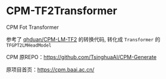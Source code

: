 # CPM-TF2Transformer

CPM Fot Transformer

参考了 [qhduan/CPM-LM-TF2](https://github.com/qhduan/CPM-LM-TF2) 的转换代码, 转化成 `Transformer` 的 `TFGPT2LMHeadModel`

CPM 原REPO：https://github.com/TsinghuaAI/CPM-Generate

原项目首页：https://cpm.baai.ac.cn/
